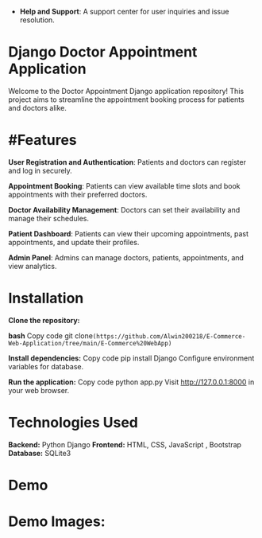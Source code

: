 

- **Help and Support**: A support center for user inquiries and issue resolution.
# Django Doctor Appointment Application

Welcome to the Doctor Appointment Django application repository! This project aims to streamline the appointment booking process for patients and doctors alike.

# #Features

**User Registration and Authentication**: Patients and doctors can register and log in securely.

**Appointment Booking**: Patients can view available time slots and book appointments with their preferred doctors.

**Doctor Availability Management**: Doctors can set their availability and manage their schedules.

**Patient Dashboard**: Patients can view their upcoming appointments, past appointments, and update their profiles.

**Admin Panel**: Admins can manage doctors, patients, appointments, and view analytics.

# Installation
**Clone the repository:**

**bash**
Copy code
git clone`(https://github.com/Alwin200218/E-Commerce-Web-Application/tree/main/E-Commerce%20WebApp)`

**Install dependencies:**
Copy code
pip install Django
Configure environment variables for database.

**Run the application:**
Copy code
python app.py
Visit  http://127.0.0.1:8000 in your web browser.

# Technologies Used
**Backend:** Python Django
**Frontend:** HTML, CSS, JavaScript , Bootstrap
**Database:** SQLite3

# Demo

# Demo Images: 
